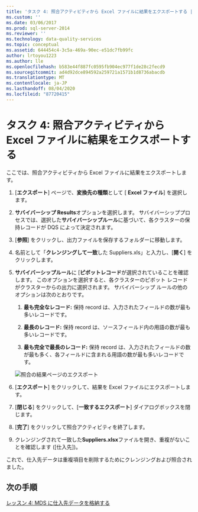 ```yaml
---
title: 'タスク 4: 照合アクティビティから Excel ファイルに結果をエクスポートする |Microsoft Docs'
ms.custom: ''
ms.date: 03/06/2017
ms.prod: sql-server-2014
ms.reviewer: ''
ms.technology: data-quality-services
ms.topic: conceptual
ms.assetid: 644454c4-3c5a-469a-90ec-e51dc7fb99fc
author: lrtoyou1223
ms.author: lle
ms.openlocfilehash: b583e44f887fc0595fb904ec977f1de28c2fecd9
ms.sourcegitcommit: ad4d92dce894592a259721a1571b1d8736abacdb
ms.translationtype: MT
ms.contentlocale: ja-JP
ms.lasthandoff: 08/04/2020
ms.locfileid: "87720415"
---
```

# <a name="task-4-exporting-the-results-from-matching-activity-to-an-excel-file"></a>タスク 4: 照合アクティビティから Excel ファイルに結果をエクスポートする
  ここでは、照合アクティビティから Excel ファイルに結果をエクスポートします。

1.  [**エクスポート**] ページで、**変換先の種類**として [ **Excel ファイル**] を選択します。

2.  **サバイバーシップ Results**オプションを選択します。 サバイバーシッププロセスでは、選択した**サバイバーシップルール**に基づいて、各クラスターの保持レコードが DQS によって決定されます。

3.  [**参照**] をクリックし、出力ファイルを保存するフォルダーに移動します。

4.  名前として「**クレンジングして一致**した Suppliers.xls」と入力し、[**開く**] をクリックします。

5.  **サバイバーシップルール**に [**ピボットレコード**が選択されていることを確認します。 このオプションを選択すると、各クラスターのピボット レコードがクラスターからの出力に選択されます。 サバイバーシップ ルールの他のオプションは次のとおりです。

    1.  **最も完全なレコード:** 保持 record は、入力されたフィールドの数が最も多いレコードです。

    2.  **最長のレコード:** 保持 record は、ソースフィールド内の用語の数が最も多いレコードです。

    3.  **最も完全で最長のレコード:** 保持 record は、入力されたフィールドの数が最も多く、各フィールドに含まれる用語の数が最も多いレコードです。

     ![照合の結果ページのエクスポート](../../2014/tutorials/media/et-exportingtheresultsfrommatoanexcelfile.jpg "照合の結果ページのエクスポート")

6.  [**エクスポート**] をクリックして、結果を Excel ファイルにエクスポートします。

7.  [**閉じる**] をクリックして、[**一致するエクスポート**] ダイアログボックスを閉じます。

8.  [**完了**] をクリックして照合アクティビティを終了します。

9. クレンジングされて一致した**Suppliers.xlsx**ファイルを開き、重複がないことを確認します ([仕入先])。

 これで、仕入先データは重複項目を削除するためにクレンジングおよび照合されました。

## <a name="next-step"></a>次の手順
 [レッスン 4: MDS に仕入先データを格納する](../../2014/tutorials/lesson-4-storing-supplier-data-in-mds.md)


